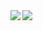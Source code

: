 <a href="https://github.com/anuraghazra/github-readme-stats">
  <img align="left" src="https://github-readme-stats.vercel.app/api?username=hiromu-kon&count_private=true&show_icons=true" />
</a>
<a href="https://github.com/anuraghazra/github-readme-stats">
  <img align="left" src="https://github-readme-stats.vercel.app/api/top-langs/?username=hiromu-kon" />
</a>
